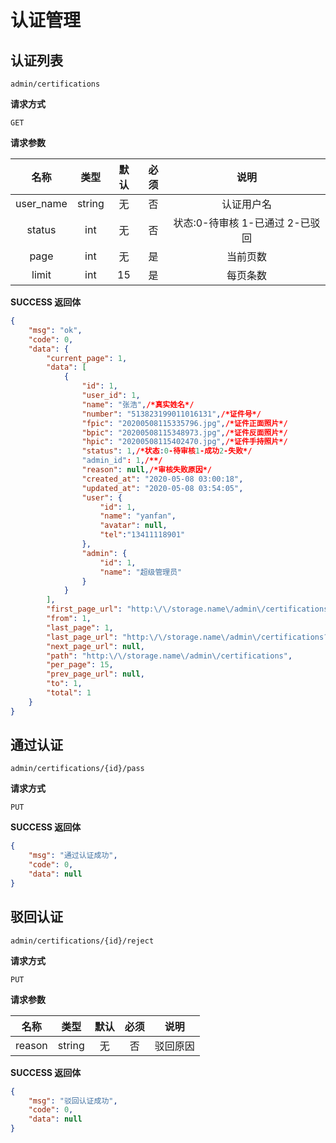 # 认证管理

## 认证列表

`admin/certifications`

**请求方式**

`GET`

**请求参数**

|  名称  |  类型  | 默认 | 必须 |         说明         |
| :----: | :----: | :--: | :--: | :------------------: |
|  user_name  | string |  无  |  否  |            认证用户名                    |
|  status     |  int   |  无  |  否  |       状态:0-待审核 1-已通过 2-已驳回      |
|  page      |  int   |  无  |  是  |            当前页数                |
|  limit      |  int   |  15  |  是  |             每页条数                     |

**SUCCESS 返回体**

```json
{
    "msg": "ok",
    "code": 0,
    "data": {
        "current_page": 1,
        "data": [
            {
                "id": 1,
                "user_id": 1,
                "name": "张浩",/*真实姓名*/
                "number": "513823199011016131",/*证件号*/
                "fpic": "20200508115335796.jpg",/*证件正面照片*/
                "bpic": "20200508115348973.jpg",/*证件反面照片*/
                "hpic": "20200508115402470.jpg",/*证件手持照片*/
                "status": 1,/*状态:0-待审核1-成功2-失败*/
                "admin_id": 1,/**/
                "reason": null,/*审核失败原因*/
                "created_at": "2020-05-08 03:00:18",
                "updated_at": "2020-05-08 03:54:05",
                "user": {
                    "id": 1,
                    "name": "yanfan",
                    "avatar": null,
                    "tel":"13411118901"
                },
                "admin": {
                    "id": 1,
                    "name": "超级管理员"
                }
            }
        ],
        "first_page_url": "http:\/\/storage.name\/admin\/certifications?page=1",
        "from": 1,
        "last_page": 1,
        "last_page_url": "http:\/\/storage.name\/admin\/certifications?page=1",
        "next_page_url": null,
        "path": "http:\/\/storage.name\/admin\/certifications",
        "per_page": 15,
        "prev_page_url": null,
        "to": 1,
        "total": 1
    }
}
```


## 通过认证

`admin/certifications/{id}/pass`

**请求方式**

`PUT`


**SUCCESS 返回体**

```json
{
    "msg": "通过认证成功",
    "code": 0,
    "data": null
}
```

## 驳回认证

`admin/certifications/{id}/reject`

**请求方式**

`PUT`

**请求参数**

|  名称  |  类型  | 默认 | 必须 |         说明         |
| :----: | :----: | :--: | :--: | :------------------: |
|  reason  | string |  无  |  否  |        驳回原因                            |


**SUCCESS 返回体**

```json
{
    "msg": "驳回认证成功",
    "code": 0,
    "data": null
}
```
